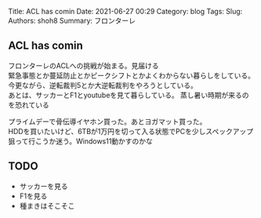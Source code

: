 Title: ACL has comin
Date: 2021-06-27 00:29
Category: blog
Tags: 
Slug: 
Authors: shoh8
Summary: フロンターレ

## ACL has comin

フロンターレのACLへの挑戦が始まる。見届ける  
緊急事態とか蔓延防止とかピークシフトとかよくわからない暮らしをしている。  
今更ながら、逆転裁判5とか大逆転裁判をやろうとしている。  
あとは、サッカーとF1とyoutubeを見て暮らしている。
蒸し暑い時期が来るのを恐れている

プライムデーで骨伝導イヤホン買った。あとヨガマット買った。  
HDDを買いたいけど、6TBが1万円を切って入る状態でPCを少しスペックアップ狙って行こうか迷う。Windows11動かすのかな

## TODO

- サッカーを見る
- F1を見る
- 種まきはそこそこ
